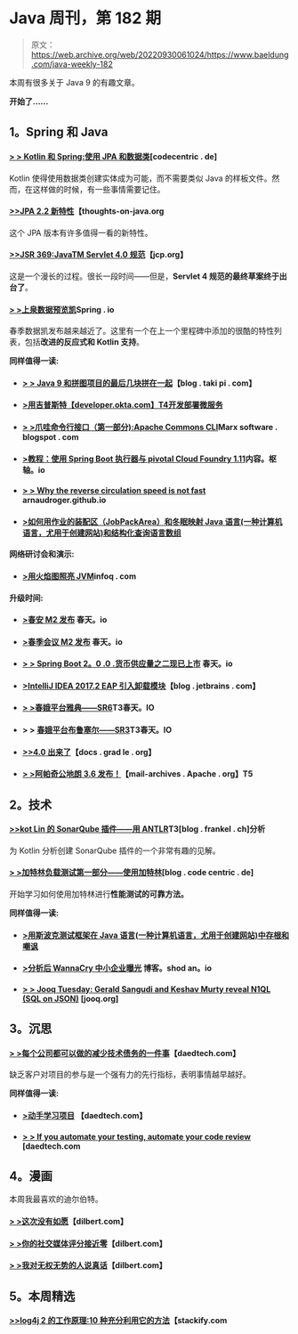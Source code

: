 # Java 周刊，第 182 期

> 原文：<https://web.archive.org/web/20220930061024/https://www.baeldung.com/java-weekly-182>

本周有很多关于 Java 9 的有趣文章。

**开始了……**

## 1。Spring 和 Java

#### [**> > Kotlin 和 Spring:使用 JPA 和数据类**](https://web.archive.org/web/20221129001920/https://blog.codecentric.de/en/2017/06/kotlin-spring-working-jpa-data-classes/)[codecentric . de]

Kotlin 使得使用数据类创建实体成为可能，而不需要类似 Java 的样板文件。然而，在这样做的时候，有一些事情需要记住。

#### [**>>JPA 2.2 新特性**](https://web.archive.org/web/20221129001920/https://www.thoughts-on-java.org/whats-new-in-jpa-2-2/)【thoughts-on-java.org

这个 JPA 版本有许多值得一看的新特性。

#### [**>>JSR 369:JavaTM Servlet 4.0 规范**](https://web.archive.org/web/20221129001920/https://jcp.org/en/jsr/detail?id=369)【jcp.org】

这是一个漫长的过程。很长一段时间——但是，**Servlet 4 规范的最终草案终于出台了**。

#### [**> >上泉数据预览凯**](https://web.archive.org/web/20221129001920/https://spring.io/blog/2017/06/20/a-preview-on-spring-data-kay)Spring . io

春季数据凯发布越来越近了。这里有一个在上一个里程碑中添加的很酷的特性列表，包括**改进的反应式和 Kotlin 支持**。

**同样值得一读:**

*   #### [**> > Java 9 和拼图项目的最后几块拼在一起**](https://web.archive.org/web/20221129001920/http://blog.takipi.com/the-final-pieces-of-java-9-and-project-jigsaw-are-coming-together/)【blog . taki pi . com】

*   #### [**>用吉普斯特**【developer.okta.com】T4开发部署微服务](https://web.archive.org/web/20221129001920/https://developer.okta.com/blog/2017/06/20/develop-microservices-with-jhipster)

*   #### [**> >爪哇命令行接口（第一部分):Apache Commons CLI**](https://web.archive.org/web/20221129001920/https://marxsoftware.blogspot.com/2017/06/apache-commons-cli.html)Marx software . blogspot . com

*   #### [>教程：使用 Spring Boot 执行器与 pivotal Cloud Foundry 1.11](https://web.archive.org/web/20221129001920/https://content.pivotal.io/blog/using-spring-boot-actuator-integrations-with-pivotal-cloud-foundry-111)内容。枢轴。io

*   #### [> > Why the reverse circulation speed is not fast](https://web.archive.org/web/20221129001920/https://arnaudroger.github.io/blog/2017/06/15/forward-vs-backward-loop.html) arnaudroger.github.io

*   #### [**>如何用作业的装配区（JobPackArea）和冬眠映射 Java 语言(一种计算机语言，尤用于创建网站)和结构化查询语言数组**](https://web.archive.org/web/20221129001920/https://vladmihalcea.com/2017/06/21/how-to-map-java-and-sql-arrays-with-jpa-and-hibernate/)

**网络研讨会和演示:**

*   #### [>用火焰图照亮 JVM](https://web.archive.org/web/20221129001920/https://www.infoq.com/presentations/flamegraphs)infoq . com

**升级时间:**

*   #### [>春安 M2 发布](https://web.archive.org/web/20221129001920/https://spring.io/blog/2017/06/16/spring-security-5-0-0-m2-released) 春天。io

*   #### [>春季会议 M2 发布](https://web.archive.org/web/20221129001920/https://spring.io/blog/2017/06/16/spring-session-2-0-0-m2-released) 春天。io

*   #### [> > Spring Boot 2。0 .0 .货币供应量之二现已上市](https://web.archive.org/web/20221129001920/https://spring.io/blog/2017/06/16/spring-boot-2-0-0-m2-available-now) 春天。io

*   #### [>IntelliJ IDEA 2017.2 EAP 引入卸载模块](https://web.archive.org/web/20221129001920/https://blog.jetbrains.com/idea/2017/06/intellij-idea-2017-2-eap-introduces-unloaded-modules/)【blog . jetbrains . com】

*   #### [> >春娥平台雅典——SR6](https://web.archive.org/web/20221129001920/https://spring.io/blog/2017/06/15/spring-io-platform-athens-sr6)T3春天。IO

*   #### > > [春娥平台布鲁塞尔——SR3](https://web.archive.org/web/20221129001920/https://spring.io/blog/2017/06/15/spring-io-platform-brussels-sr3)T3春天。IO

*   #### [>>4.0 出来了](https://web.archive.org/web/20221129001920/https://docs.gradle.org/4.0/release-notes.html)【docs . grad le . org】

*   #### [**> >阿帕奇公地朗 3.6 发布！**](https://web.archive.org/web/20221129001920/https://mail-archives.apache.org/mod_mbox/www-announce/201706.mbox/%3C4A847BDD-85DD-44EA-BB10-A69093B5148A%40apache.org%3E)【mail-archives . Apache . org】T5

## 2。技术

#### [>>kot Lin 的 SonarQube 插件——用 ANTLR](https://web.archive.org/web/20221129001920/https://blog.frankel.ch/sonarqube-plugin-kotlin/2/#gsc.tab=0)T3[blog . frankel . ch]分析

为 Kotlin 分析创建 SonarQube 插件的一个非常有趣的见解。

#### [**> >加特林负载测试第一部分——使用加特林**](https://web.archive.org/web/20221129001920/https://blog.codecentric.de/en/2017/06/gatling-load-testing-part-1-using-gatling/)[blog . code centric . de]

开始学习如何使用加特林进行**性能测试的可靠方法。**

**同样值得一读:**

*   #### [**>用斯波克测试框架在 Java 语言(一种计算机语言，尤用于创建网站)中存根和嘲讽**](https://web.archive.org/web/20221129001920/https://semaphoreci.com/community/tutorials/stubbing-and-mocking-in-java-with-the-spock-testing-framework)

*   #### [>分析后 WannaCry 中小企业曝光](https://web.archive.org/web/20221129001920/https://blog.shodan.io/analyzing-post-wannacry-smb-exposure/) 博客。shod an。io

*   #### [> > Jooq Tuesday: Gerald Sangudi and Keshav Murty reveal N1QL (SQL on JSON)](https://web.archive.org/web/20221129001920/https://blog.jooq.org/2017/06/20/jooq-tuesdays-gerald-sangudi-and-keshav-murthy-reveal-the-secrets-of-n1ql-sql-on-json/) [jooq.org]

## 3。沉思

#### [> >每个公司都可以做的减少技术债务的一件事](https://web.archive.org/web/20221129001920/http://www.daedtech.com/one-thing-every-company-can-reduce-technical-debt/)【daedtech.com】

缺乏客户对项目的参与是一个强有力的先行指标，表明事情越早越好。

**同样值得一读:**

*   #### [>动手学习项目](https://web.archive.org/web/20221129001920/http://www.daedtech.com/learning-with-hands-on-projects/) 【daedtech.com】

*   #### [**> > If you automate your testing, automate your code review**](https://web.archive.org/web/20221129001920/http://www.daedtech.com/automate-tests-automate-code-review/) [daedtech.com

## 4。漫画

本周我最喜欢的迪尔伯特。

#### [**> >这次没有如愿**](https://web.archive.org/web/20221129001920/http://dilbert.com/strip/2013-03-06)【dilbert.com】

#### [**> >你的社交媒体评分接近零**](https://web.archive.org/web/20221129001920/http://dilbert.com/strip/2013-03-21)【dilbert.com】

#### [> >我对无权无势的人说真话](https://web.archive.org/web/20221129001920/http://dilbert.com/strip/2013-03-07)【dilbert.com】

## 5。本周精选

#### [>>log4j 2 的工作原理:10 种充分利用它的方法](https://web.archive.org/web/20221129001920/https://stackify.com/log4j2-java/)【stackify.com